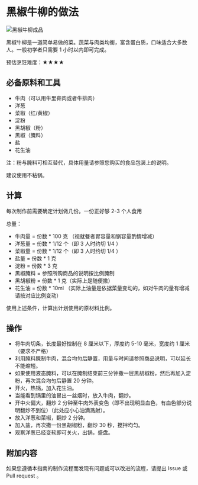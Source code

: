 # 黑椒牛柳的做法

![黑椒牛柳成品](./黑椒牛柳.jpg)

黑椒牛柳是一道简单易做的菜。蔬菜与肉类均衡，富含蛋白质，口味适合大多数人。一般初学者只需要 1 小时以内即可完成。

预估烹饪难度：★★★★

## 必备原料和工具

- 牛肉（可以用牛里脊肉或者牛排肉）
- 洋葱
- 菜椒（红/黄椒）
- 淀粉
- 黑胡椒（粉）
- 黑椒（腌料）
- 盐
- 花生油

注：粉与腌料可相互替代，具体用量请参照您购买的食品包装上的说明。

建议使用不粘锅。

## 计算

每次制作前需要确定计划做几份。一份正好够 2-3 个人食用

总量：

- 牛肉量 = 份数 * 100 克 （视就餐者胃容量和锅容量酌情增减）
- 洋葱量 = 份数 * 1/12 个（即 3 人时约切 1/4 ）
- 菜椒量 = 份数 * 1/12 个（即 3 人时约切 1/4 ）
- 盐量 = 份数 * 1 克
- 淀粉 = 份数 * 3 克
- 黑椒腌料 = 参照所购商品的说明按比例腌制
- 黑胡椒粉 = 份数 * 1 克（实际上是随便撒）
- 花生油 = 份数 * 10ml （实际上油量是依据菜量变动的，如对牛肉的量有增减请按对应比例变动）

使用上述条件，计算出计划使用的原材料比例。

## 操作

- 将牛肉切条，长度最好控制在 8 厘米以下，厚度约 5-10 毫米，宽度约 1 厘米（要求不严格）
- 利用腌料腌制牛肉，混合均匀后静置，用量与时间请参照商品说明，可以延长不能缩短。
- 如果使用液态腌料，可以在腌制结束前三分钟撒一层黑胡椒粉，然后再加入淀粉，再次混合均匀后静置 20 分钟。
- 开火，热锅，加入花生油。
- 当能看到锅里的油冒出一丝烟时，放入牛肉，翻炒。
- 开中火偏大，翻炒 2 分钟至牛肉外表变色（即不出现明显血色，有血色部分说明翻炒不到位）（此处应小心油滴溅射）。
- 放入洋葱和菜椒，翻炒 2 分钟。
- 加入盐，再次撒一份黑胡椒粉，翻炒 30 秒，搅拌均匀。
- 观察洋葱已经变软即可关火，出锅，盛盘。

## 附加内容

如果您遵循本指南的制作流程而发现有问题或可以改进的流程，请提出 Issue 或 Pull request 。

